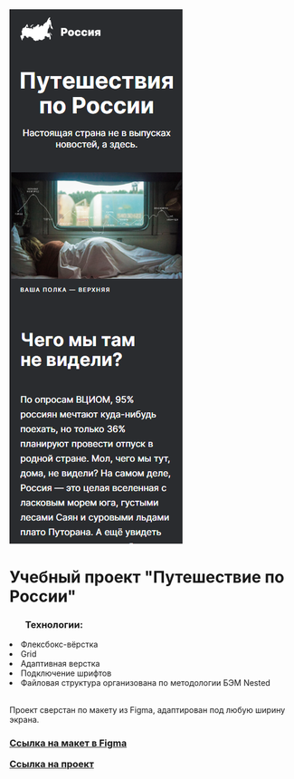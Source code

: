 <!-- # Учебный проект "Путешествие по России"


## Технологии:
* Флексбокс-вёрстка
* Grid
* Адаптивная верстка
* Подключение шрифтов
* Файловая структура организована по методологии БЭМ Nested

Проект сверстан по макету из Figma, адаптирован под любую ширину экрана.

**Figma**

<a href="https://www.figma.com/file/5S2WSbEFL6awjVWJ0NWL8Q/Sprint-3_-Russia-_-desktop-mobile?node-id=28503%3A0/" target="_blank">Ссылка на макет в Figma</a>

<a href="https://nataliapushkina.github.io/russian-travel/" target="_blank">Ссылка на проект</a> -->
<div style="width: 100%; display: inline-block;">
<img src="./images/readme.PNG" alt="мобильная версия"/>
<div>
<h1>Учебный проект "Путешествие по России"</h1>

<h3>
<ul>Технологии:</ul>
</h3>
<li> Флексбокс-вёрстка</li>
<li> Grid</li>
<li>Адаптивная верстка</li>
<li> Подключение шрифтов</li>
<li> Файловая структура организована по методологии БЭМ Nested</li>
<br>
<p>Проект сверстан по макету из Figma, адаптирован под любую ширину экрана.</p>

<h3>
<a href="https://www.figma.com/file/5S2WSbEFL6awjVWJ0NWL8Q/Sprint-3_-Russia-_-desktop-mobile?node-id=28503%3A0/" target="_blank">Ссылка на макет в Figma</a>

<a href="https://nataliapushkina.github.io/russian-travel/" target="_blank">Ссылка на проект</a>

<h3>
</div>
</div>
